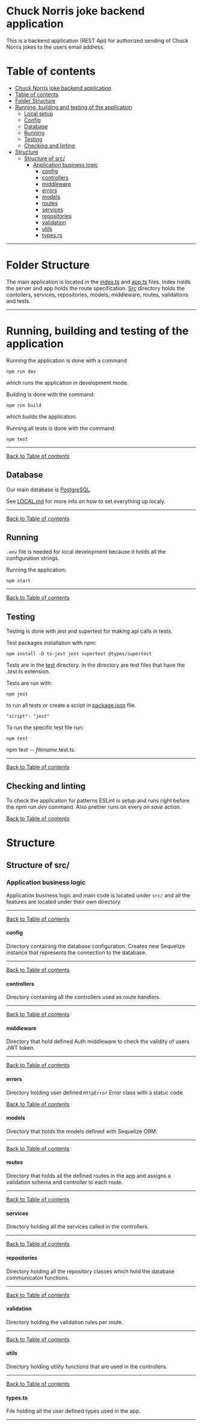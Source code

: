 # Chuck Norris joke backend application

This is a backend application (REST Api) for authorized sending
of Chuck Norris jokes to the users email address.

# Table of contents

-   [Chuck Norris joke backend application](#chuck-norris-joke-backend-application)
-   [Table of contents](#table-of-contents)
-   [Folder Structure](#folder-structure)
-   [Running, building and testing of the application](#running-building-and-testing-of-the-application)
    -   [Local setup](#local-setup)
    -   [Config](#config)
    -   [Database](#database)
    -   [Running](#running)
    -   [Testing](#testing)
    -   [Checking and linting](#checking-and-linting)
-   [Structure](#structure)
    -   [Structure of src/](#structure-of-src)
        -   [Application business logic](#application-business-logic)
            -   [config](#config)
            -   [controllers](#controllers)
            -   [middleware](#middleware)
            -   [errors](#errors)
            -   [models](#models)
            -   [routes](#routes)
            -   [services](#services)
            -   [repositories](#repositories)
            -   [validation](#validation)
            -   [utils](#utils)
            -   [types.rs](#typesrs)

---

# Folder Structure

The main application is located in the [index.ts](./index.ts) and [app.ts](./app.ts) files. Index holds the server and app holds the route specification. [Src](./src/) directory holds the contollers,
services, repositories, models, middleware, routes, validations and tests.

---

# Running, building and testing of the application

Running the application is done with a command

```
npm run dev
```

which runs the application in development mode.

Building is done with the command:

```
npm run build
```

which builds the application.

Running all tests is done with the command:

```
npm test
```

---

[Back to Table of contents](#table-of-contents)

## Database

Our main database is [PostgreSQL](https://www.postgresql.org/).

See [LOCAL.md](LOCAL.md) for more info on how to set everything up localy.

---

[Back to Table of contents](#table-of-contents)

## Running

`.env` file is needed for local development because it holds all the configuration strings.

Running the application:

```
npm start
```

---

[Back to Table of contents](#table-of-contents)

## Testing

Testing is done with jest and supertest for making api calls in tests.

Test packages installation with npm:

```
npm install -D ts-jest jest supertest @types/supertest
```

Tests are in the [test](./src/test/) directory. In the directory are test files that have the _.test.ts_ extension.

Tests are run with:

```
npm jest
```

to run all tests or create a script in [package.json](./package.json) file.

```
"script": "jest"
```

To run the specific test file run:

```
npm test
```

npm test -- _filename_.test.ts.

---

[Back to Table of contents](#table-of-contents)

## Checking and linting

To check the application for patterns ESLint is setup and runs right before the _npm run dev_ command. Also prettier runs on every _on save_ action.

[Back to Table of contents](#table-of-contents)

# Structure

## Structure of src/

### Application business logic

Application business logic and main code is located under `src/` and all the features are located under their own directory.

---

[Back to Table of contents](#table-of-contents)

#### config

Directory containing the database configuration. Creates new Sequelize instance that represents the connection to the database.

---

[Back to Table of contents](#table-of-contents)

#### controllers

Directory containing all the controllers used as route handlers.

---

[Back to Table of contents](#table-of-contents)

#### middleware

Directory that hold defined Auth middleware to check the validity of users JWT token.

---

[Back to Table of contents](#table-of-contents)

#### errors

Directory holding user defined `HttpError` Error class with a statuc code.

[Back to Table of contents](#table-of-contents)

#### models

Directory that holds the models defined with Sequelize ORM.

---

[Back to Table of contents](#table-of-contents)

#### routes

Directory that holds all the defined routes in the app and assigns a validation schema and controller to each route.

---

[Back to Table of contents](#table-of-contents)

#### services

Directory holding all the services called in the controllers.

---

[Back to Table of contents](#table-of-contents)

#### repositories

Directory holding all the repository classes which hold the database communicaton functions.

---

[Back to Table of contents](#table-of-contents)

#### validation

Directory holding the validation rules per route.

---

[Back to Table of contents](#table-of-contents)

#### utils

Directory holding utility functions that are used in the controllers.

---

[Back to Table of contents](#table-of-contents)

#### types.ts

File holding all the user defined types used in the app.

---
